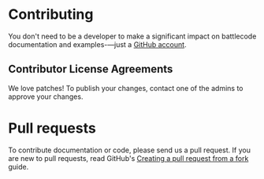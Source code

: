 # Contributing

You don't need to be a developer to make a significant
impact on battlecode documentation and examples-—just a
[GitHub account](https://github.com/). 

## Contributor License Agreements

We love patches! To publish your changes, contact one of the admins to approve your changes.

# Pull requests

To contribute documentation or code, please send us a pull request. If you are new to
pull requests, read GitHub's
[Creating a pull request from a fork](https://help.github.com/articles/creating-a-pull-request-from-a-fork/)
guide.
